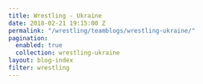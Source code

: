 ```yaml
---
title: Wrestling - Ukraine
date: 2018-02-21 19:15:00 Z
permalink: "/wrestling/teamblogs/wrestling-ukraine/"
pagination:
  enabled: true
  collection: wrestling-ukraine
layout: blog-index
filter: wrestling
---
```



